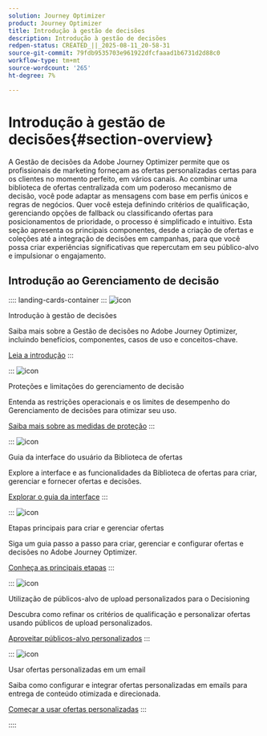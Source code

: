 ```yaml
---
solution: Journey Optimizer
product: Journey Optimizer
title: Introdução à gestão de decisões
description: Introdução à gestão de decisões
redpen-status: CREATED_||_2025-08-11_20-58-31
source-git-commit: 79fdb9535703e961922dfcfaaad1b6731d2d88c0
workflow-type: tm+mt
source-wordcount: '265'
ht-degree: 7%

---
```



# Introdução à gestão de decisões{#section-overview}

A Gestão de decisões da Adobe Journey Optimizer permite que os profissionais de marketing forneçam as ofertas personalizadas certas para os clientes no momento perfeito, em vários canais. Ao combinar uma biblioteca de ofertas centralizada com um poderoso mecanismo de decisão, você pode adaptar as mensagens com base em perfis únicos e regras de negócios. Quer você esteja definindo critérios de qualificação, gerenciando opções de fallback ou classificando ofertas para posicionamentos de prioridade, o processo é simplificado e intuitivo. Esta seção apresenta os principais componentes, desde a criação de ofertas e coleções até a integração de decisões em campanhas, para que você possa criar experiências significativas que repercutam em seu público-alvo e impulsionar o engajamento.

## Introdução ao Gerenciamento de decisão

:::: landing-cards-container
:::
![icon](https://cdn.experienceleague.adobe.com/icons/book.svg)

Introdução à gestão de decisões

Saiba mais sobre a Gestão de decisões no Adobe Journey Optimizer, incluindo benefícios, componentes, casos de uso e conceitos-chave.

[Leia a introdução](../using/offers/get-started/starting-offer-decisioning.md)
:::

:::
![icon](https://cdn.experienceleague.adobe.com/icons/shield-halved.svg)

Proteções e limitações do gerenciamento de decisão

Entenda as restrições operacionais e os limites de desempenho do Gerenciamento de decisões para otimizar seu uso.

[Saiba mais sobre as medidas de proteção](../using/offers/decision-management-guardrails.md)
:::

:::
![icon](https://cdn.experienceleague.adobe.com/icons/gear.svg)

Guia da interface do usuário da Biblioteca de ofertas

Explore a interface e as funcionalidades da Biblioteca de ofertas para criar, gerenciar e fornecer ofertas e decisões.

[Explorar o guia da interface](../using/offers/get-started/user-interface.md)
:::

:::
![icon](https://cdn.experienceleague.adobe.com/icons/list-check.svg)

Etapas principais para criar e gerenciar ofertas

Siga um guia passo a passo para criar, gerenciar e configurar ofertas e decisões no Adobe Journey Optimizer.

[Conheça as principais etapas](../using/offers/offer-library/key-steps.md)
:::

:::
![icon](https://cdn.experienceleague.adobe.com/icons/bullseye.svg)

Utilização de públicos-alvo de upload personalizados para o Decisioning

Descubra como refinar os critérios de qualificação e personalizar ofertas usando públicos de upload personalizados.

[Aproveitar públicos-alvo personalizados](../using/offers/custom-upload-decisioning.md)
:::

:::
![icon](https://cdn.experienceleague.adobe.com/icons/circle-play.svg)

Usar ofertas personalizadas em um email

Saiba como configurar e integrar ofertas personalizadas em emails para entrega de conteúdo otimizada e direcionada.

[Começar a usar ofertas personalizadas](../using/offers/offers-e2e.md)
:::

::::
